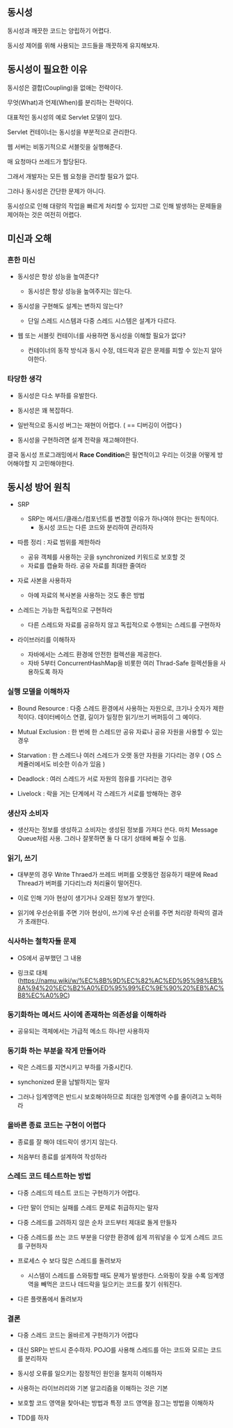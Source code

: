 ## 동시성

동시성과 깨끗한 코드는 양립하기 어렵다.

동시성 제어를 위해 사용되는 코드들을 깨끗하게 유지해보자.

## 동시성이 필요한 이유

동시성은 결합(Coupling)을 없애는 전략이다.

무엇(What)과 언제(When)를 분리하는 전략이다.

대표적인 동시성의 예로 Servlet 모델이 있다.

Servlet 컨테이너는 동시성을 부분적으로 관리한다.

웹 서버는 비동기적으로 서블릿을 실행해준다.

매 요청마다 쓰레드가 할당된다.

그래서 개발자는 모든 웹 요청을 관리할 필요가 없다.

그러나 동시성은 간단한 문제가 아니다.

동시성으로 인해 대량의 작업을 빠르게 처리할 수 있지만 그로 인해 발생하는 문제들을 제어하는 것은 여전히 어렵다.

## 미신과 오해

### 흔한 미신

- 동시성은 항상 성능을 높여준다?

  - 동시성은 항상 성능을 높여주지는 않는다.

- 동시성을 구현해도 설계는 변하지 않는다?
  - 단일 스레드 시스템과 다중 스레드 시스템은 설계가 다르다.
- 웹 또는 서블릿 컨테이너를 사용하면 동시성을 이해할 필요가 없다?
  - 컨테이너의 동작 방식과 동시 수정, 데드락과 같은 문제를 피할 수 있는지 알아야한다.

### 타당한 생각

- 동시성은 다소 부하를 유발한다.

- 동시성은 꽤 복잡하다.

- 일반적으로 동시성 버그는 재현이 어렵다. ( == 디버깅이 어렵다 )

- 동시성을 구현하려면 설계 전략을 재고해야한다.

결국 동시성 프로그래밍에서 **Race Condition**은 필연적이고 우리는 이것을 어떻게 방어해야할 지 고민해야한다.

## 동시성 방어 원칙

- SRP

  - SRP는 메서드/클래스/컴포넌트를 변경할 이유가 하나여야 한다는 원칙이다.
    - 동시성 코드는 다른 코드와 분리하여 관리하자

- 따름 정리 : 자료 범위를 제한하라

  - 공유 객체를 사용하는 곳을 synchronized 키워드로 보호할 것
  - 자료를 캡슐화 하라. 공유 자료를 최대한 줄여라

- 자료 사본을 사용하자

  - 아예 자료의 복사본을 사용하는 것도 좋은 방법

- 스레드는 가능한 독립적으로 구현하라

  - 다른 스레드와 자료를 공유하지 않고 독립적으로 수행되는 스레드를 구현하자

- 라이브러리를 이해하자
  - 자바에서는 스레드 환경에 안전한 컬렉션을 제공한다.
  - 자바 5부터 ConcurrentHashMap을 비롯한 여러 Thrad-Safe 컬렉션들을 사용하도록 하자

### 실행 모델을 이해하자

- Bound Resource : 다중 스레드 환경에서 사용하는 자원으로, 크기나 숫자가 제한적이다. 데이터베이스 연결, 길이가 일정한 읽기/쓰기 버퍼등이 그 예이다.

- Mutual Exclusion : 한 번에 한 스레드만 공유 자료나 공유 자원을 사용할 수 있는 경우
- Starvation : 한 스레드나 여러 스레드가 오랫 동안 자원을 기다리는 경우 ( OS 스케쥴러에서도 비슷한 이슈가 있음 )
- Deadlock : 여러 스레드가 서로 자원의 점유를 기다리는 경우
- Livelock : 락을 거는 단계에서 각 스레드가 서로를 방해하는 경우

### 생산자 소비자

- 생산자는 정보를 생성하고 소비자는 생성된 정보를 가져다 쓴다. 마치 Message Queue처럼 사용. 그러나 잘못하면 둘 다 대기 상태에 빠질 수 있음.

### 읽기, 쓰기

- 대부분의 경우 Write Thraed가 쓰레드 버퍼를 오랫동안 점유하기 때문에 Read Thread가 버퍼를 기다리느라 처리율이 떨어진다.

- 이로 인해 기아 현상이 생기거나 오래된 정보가 쌓인다.

- 읽기에 우선순위를 주면 기아 현상이, 쓰기에 우선 순위를 주면 처리량 하락의 결과가 초래한다.

### 식사하는 철학자들 문제

- OS에서 공부했던 그 내용

- 링크로 대체 (https://namu.wiki/w/%EC%8B%9D%EC%82%AC%ED%95%98%EB%8A%94%20%EC%B2%A0%ED%95%99%EC%9E%90%20%EB%AC%B8%EC%A0%9C)

### 동기화하는 메서드 사이에 존재하는 의존성을 이해하라

- 공유되는 객체에서는 가급적 메소드 하나만 사용하자

### 동기화 하는 부분을 작게 만들어라

- 락은 스레드를 지연시키고 부하를 가중시킨다.

- synchonized 문을 남발하지는 말자

- 그러나 임계영역은 반드시 보호해야하므로 최대한 임계영역 수를 줄이려고 노력하라

### 올바른 종료 코드는 구현이 어렵다

- 종료를 잘 해야 데드락이 생기지 않는다.

- 처음부터 종료를 설계하여 작성하라

### 스레드 코드 테스트하는 방법

- 다중 스레드의 테스트 코드는 구현하기가 어렵다.

- 다만 말이 안되는 실패를 스레드 문제로 취급하지는 말자

- 다중 스레드를 고려하지 않은 순차 코드부터 제대로 돌게 만들자

- 다중 스레드를 쓰는 코드 부분을 다양한 환경에 쉽게 끼워넣을 수 있게 스레드 코드를 구현하자

- 프로세스 수 보다 많은 스레드를 돌려보자

  - 시스템이 스레드를 스와핑할 때도 문제가 발생한다. 스와핑이 잦을 수록 임계영역을 빼먹은 코드나 데드락을 일으키는 코드를 찾기 쉬워진다.

- 다른 플랫폼에서 돌려보자

### 결론

- 다중 스레드 코드는 올바르게 구현하기가 어렵다

- 대신 SRP는 반드시 준수하자. POJO를 사용해 스레드를 아는 코드와 모르는 코드를 분리하자

- 동시성 오류를 일으키는 잠정적인 원인을 철저히 이해하자

- 사용하는 라이브러리와 기본 알고리즘을 이해하는 것은 기본

- 보호할 코드 영역을 찾아내는 방법과 특정 코드 영역을 잠그는 방법을 이해하자

- TDD를 하자
